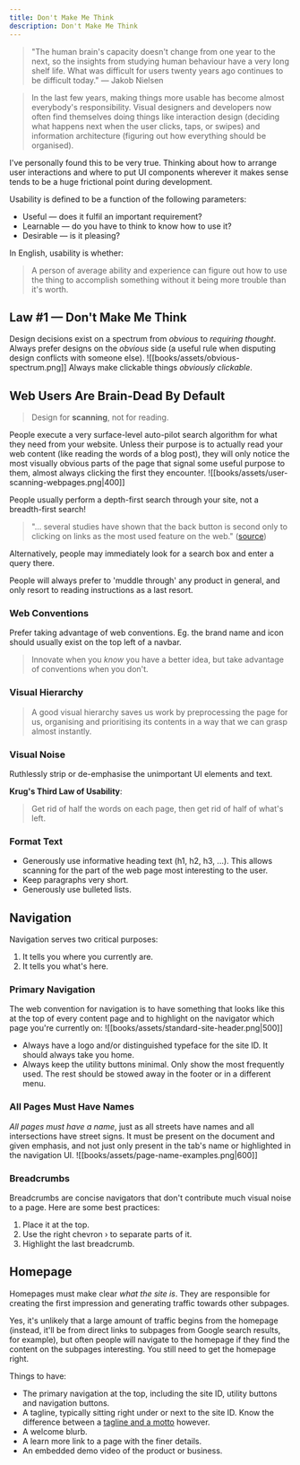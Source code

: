 ```yaml
---
title: Don't Make Me Think
description: Don't Make Me Think
---
```


> "The human brain's capacity doesn't change from one year to the next, so the insights from studying human behaviour have a very long shelf life. What was difficult for users twenty years ago continues to be difficult today." — Jakob Nielsen

> In the last few years, making things more usable has become almost everybody's responsibility. Visual designers and developers now often find themselves doing things like interaction design (deciding what happens next when the user clicks, taps, or swipes) and information architecture (figuring out how everything should be organised).

I've personally found this to be very true. Thinking about how to arrange user interactions and where to put UI components wherever it makes sense tends to be a huge frictional point during development.

Usability is defined to be a function of the following parameters:
- Useful — does it fulfil an important requirement?
- Learnable — do you have to think to know how to use it?
- Desirable — is it pleasing?

In English, usability is whether:
> A person of average ability and experience can figure out how to use the thing to accomplish something without it being more trouble than it's worth.

## Law #1 — Don't Make Me Think
Design decisions exist on a spectrum from *obvious* to *requiring thought*. Always prefer designs on the *obvious* side (a useful rule when disputing design conflicts with someone else).
![[books/assets/obvious-spectrum.png]]
Always make clickable things *obviously clickable*.

## Web Users Are Brain-Dead By Default
> Design for **scanning**, not for reading.

People execute a very surface-level auto-pilot search algorithm for what they need from your website. Unless their purpose is to actually read your web content (like reading the words of a blog post), they will only notice the most visually obvious parts of the page that signal some useful purpose to them, almost always clicking the first they encounter.
![[books/assets/user-scanning-webpages.png|400]]

People usually perform a depth-first search through your site, not a breadth-first search!
> "... several studies have shown that the back button is second only to clicking on links as the most used feature on the web." ([source](https://blog.httpwatch.com/2007/10/03/60-of-web-users-cant-be-wrong-dont-break-the-back-button))

Alternatively, people may immediately look for a search box and enter a query there.

People will always prefer to 'muddle through' any product in general, and only resort to reading instructions as a last resort.

### Web Conventions
Prefer taking advantage of web conventions. Eg. the brand name and icon should usually exist on the top left of a navbar.
> Innovate when you *know* you have a better idea, but take advantage of conventions when you don't.

### Visual Hierarchy
> A good visual hierarchy saves us work by preprocessing the page for us, organising and prioritising its contents in a way that we can grasp almost instantly.

### Visual Noise
Ruthlessly strip or de-emphasise the unimportant UI elements and text. 

**Krug's Third Law of Usability**:
> Get rid of half the words on each page, then get rid of half of what's left.

### Format Text
- Generously use informative heading text (h1, h2, h3, ...). This allows scanning for the part of the web page most interesting to the user.
- Keep paragraphs very short.
- Generously use bulleted lists.

## Navigation
Navigation serves two critical purposes: 
1. It tells you where you currently are.
2. It tells you what's here.

### Primary Navigation
The web convention for navigation is to have something that looks like this at the top of every content page and to highlight on the navigator which page you're currently on:
![[books/assets/standard-site-header.png|500]]
- Always have a logo and/or distinguished typeface for the site ID. It should always take you home.
- Always keep the utility buttons minimal. Only show the most frequently used. The rest should be stowed away in the footer or in a different menu.

### All Pages Must Have Names
*All pages must have a name*, just as all streets have names and all intersections have street signs. It must be present on the document and given emphasis, and not just only present in the tab's name or highlighted in the navigation UI.
![[books/assets/page-name-examples.png|600]]

### Breadcrumbs
Breadcrumbs are concise navigators that don't contribute much visual noise to a page. Here are some best practices:
1. Place it at the top.
2. Use the right chevron › to separate parts of it.
3. Highlight the last breadcrumb.

## Homepage
Homepages must make clear *what the site is*. They are responsible for creating the first impression and generating traffic towards other subpages.

Yes, it's unlikely that a large amount of traffic begins from the homepage (instead, it'll be from direct links to subpages from Google search results, for example), but often people will navigate to the homepage if they find the content on the subpages interesting. You still need to get the homepage right.

Things to have:
- The primary navigation at the top, including the site ID, utility buttons and navigation buttons.
- A tagline, typically sitting right under or next to the site ID. Know the difference between a [tagline and a motto](https://chevronediting.com.au/tagline-motto-slogan-difference) however.
- A welcome blurb.
- A learn more link to a page with the finer details.
- An embedded demo video of the product or business.
